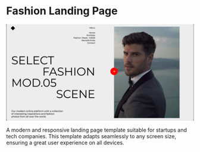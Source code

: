 # Fashion Landing Page

![Preview](./Fashion%20landing%20Page.png)

A modern and responsive landing page template suitable for startups and tech companies. This template adapts seamlessly to any screen size, ensuring a great user experience on all devices.

